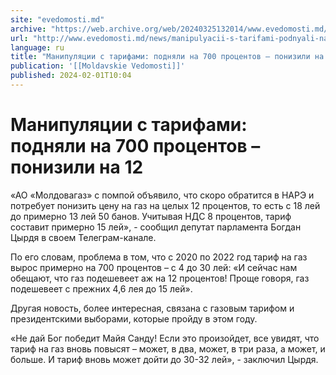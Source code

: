```yaml
---
site: "evedomosti.md"
archive: "https://web.archive.org/web/20240325132014/www.evedomosti.md/news/manipulyacii-s-tarifami-podnyali-na-700-procentov-ponizili-n"
url: "http://www.evedomosti.md/news/manipulyacii-s-tarifami-podnyali-na-700-procentov-ponizili-n"
language: ru
title: "Манипуляции с тарифами: подняли на 700 процентов – понизили на 12"
publication: '[[Moldavskie Vedomosti]]'
published: 2024-02-01T10:04
---
```


# Манипуляции с тарифами: подняли на 700 процентов – понизили на 12

«АО «Молдовагаз» с помпой объявило, что скоро обратится в НАРЭ и потребует понизить цену на газ на целых 12 процентов, то есть с 18 лей до примерно 13 лей 50 банов. Учитывая НДС 8 процентов, тариф составит примерно 15 лей», - сообщил депутат парламента Богдан Цырдя в своем Телеграм-канале.

По его словам, проблема в том, что с 2020 по 2022 год тариф на газ вырос примерно на 700 процентов – с 4 до 30 лей: «И сейчас нам обещают, что газ подешевеет аж на 12 процентов! Проще говоря, газ подешевеет с прежних 4,6 лея до 15 лей».

Другая новость, более интересная, связана с газовым тарифом и президентскими выборами, которые пройду в этом году.

«Не дай Бог победит Майя Санду! Если это произойдет, все увидят, что тариф на газ вновь повысят – может, в два, может, в три раза, а может, и больше. И тариф вновь может дойти до 30-32 лей», - заключил Цырдя.